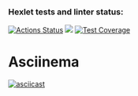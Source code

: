 ### Hexlet tests and linter status:
[![Actions Status](https://github.com/ArsenHandzhyan/java-project-71/actions/workflows/hexlet-check.yml/badge.svg)](https://github.com/ArsenHandzhyan/java-project-71/actions)
<a href="https://codeclimate.com/github/ArsenHandzhyan/java-project-71/maintainability"><img src="https://api.codeclimate.com/v1/badges/48ce95568eebc57920e8/maintainability" /></a>
[![Test Coverage](https://api.codeclimate.com/v1/badges/6ade59acbf5b58dce602/test_coverage)](https://codeclimate.com/github/sergeloie/java-project-71/test_coverage)
# Asciinema 
[![asciicast](https://asciinema.org/a/ElkPGrCetbq1aLOHsE8HTcbE3.svg)](https://asciinema.org/a/ElkPGrCetbq1aLOHsE8HTcbE3)

